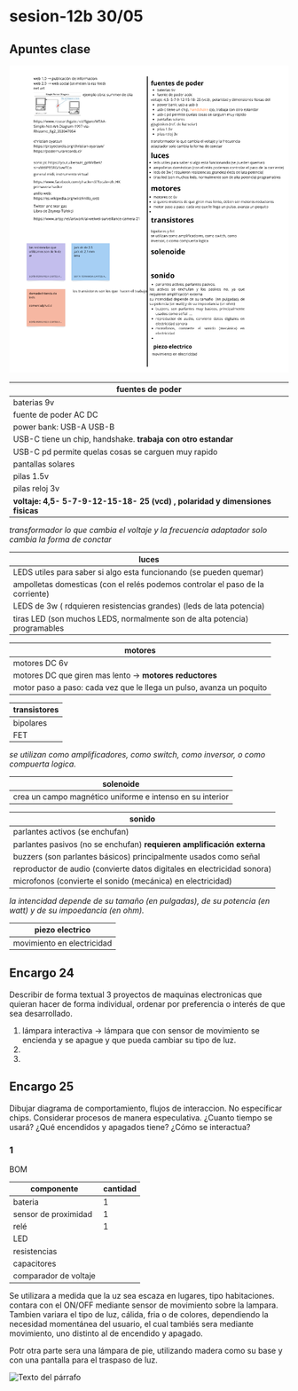 # sesion-12b 30/05

## Apuntes clase

![clase 12b 3005](./archivos/clase-12b-3005.png)

|fuentes de poder|
|---|
|baterias 9v|
|fuente de poder AC DC|
|power bank: USB-A USB-B|
|USB-C tiene un chip, handshake. **trabaja con otro estandar**|
|USB-C pd permite quelas cosas se carguen muy rapido|
|pantallas solares|
|pilas 1.5v|
|pilas reloj 3v|
|**voltaje: 4,5- 5-7-9-12-15-18- 25 (vcd) , polaridad y dimensiones fisicas**|

_transformador lo que cambia el voltaje y la frecuencia
adaptador solo cambia la forma de conctar_

|luces|
|---|
|LEDS utiles para saber si algo esta funcionando (se pueden quemar)|
|ampolletas domesticas (con el relés podemos controlar el paso de la corriente)|
|LEDS de 3w ( rdquieren resistencias grandes) (leds de lata potencia)|
|tiras LED (son muchos LEDS, normalmente son de alta potencia) programables|

|motores|
|---|
|motores DC 6v|
|motores DC que giren mas lento -> **motores reductores**|
|motor paso a paso: cada vez que le llega un pulso, avanza un poquito|

|transistores|
|---|
|bipolares|
|FET|

_se utilizan como amplificadores, como switch, como inversor, o como compuerta logica._

|solenoide|
|---|
|crea un campo magnético uniforme e intenso en su interior|

|sonido|
|---|
|parlantes activos (se enchufan)|
|parlantes pasivos (no se enchufan) **requieren amplificación externa** |
|buzzers (son parlantes básicos) principalmente usados como señal|
|reproductor de audio (convierte datos digitales en electricidad sonora)|
|microfonos (convierte el sonido (mecánica) en electricidad)|

_la intencidad depende de su tamaño (en pulgadas), de su potencia (en watt) y de su impoedancia (en ohm)._

|piezo electrico|
|---|
|movimiento en electricidad|

## Encargo 24

Describir de forma textual 3 proyectos de maquinas electronicas que quieran hacer de forma individual, ordenar por preferencia o interés de que sea desarrollado.

1. lámpara interactiva -> lámpara que con sensor de movimiento se encienda y se apague y que pueda cambiar su tipo de luz.
2.
3.

## Encargo 25

Dibujar diagrama de comportamiento, flujos de interaccion. No específicar chips. Considerar procesos de manera especulativa. ¿Cuanto tiempo se usará? ¿Qué encendidos y apagados tiene? ¿Cómo se interactua?

### 1

BOM

|componente| cantidad|
|---|---|
|bateria|1|
|sensor de proximidad|1|
|relé|1|
|LED||
|resistencias||
|capacitores||
|comparador de voltaje||

Se utilizara a medida que la uz sea escaza en lugares, tipo habitaciones. contara con el ON/OFF mediante sensor de movimiento sobre la lampara. Tambien variara el tipo de luz, cálida, fria o de colores, dependiendo la necesidad momentánea del usuario, el cual tambiés sera mediante movimiento, uno distinto al de encendido y apagado.

Potr otra parte sera una lámpara de pie, utilizando madera como su base y con una pantalla para el traspaso de luz.  

![Texto del párrafo](https://github.com/user-attachments/assets/88a4f86e-cd87-4741-a046-bd8247b14de7)
